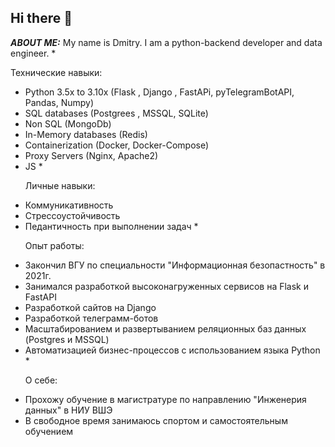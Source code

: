 ## Hi there 👋
***ABOUT ME:***
My name is Dmitry. I am a python-backend developer and data engineer.
*<p>Технические навыки:</p>
* Python 3.5x to 3.10x (Flask , Django , FastAPi, pyTelegramBotAPI, Pandas, Numpy)
* SQL databases (Postgrees , MSSQL, SQLite)
* Non SQL (MongoDb)
* In-Memory databases (Redis)
* Containerization (Docker, Docker-Compose)
* Proxy Servers (Nginx, Apache2)
* JS
*<p>Личные навыки:</p>
* Коммуникативность
* Стрессоустойчивость
* Педантичность при выполнении задач
*<p>Опыт работы:</p>
* Закончил ВГУ по специальности "Информационная безопастность" в 2021г.
* Занимался разработкой высоконагруженных сервисов на Flask и FastAPI
* Разработкой сайтов на Django
* Разработкой телеграмм-ботов
* Масштабированием и развертыванием реляционных баз данных (Postgres и MSSQL)
* Автоматизацией бизнес-процессов с использованием языка Python
*<p>О себе:</p>
* Прохожу обучение в магистратуре по направлению "Инженерия данных" в НИУ ВШЭ
* В свободное время занимаюсь спортом и самостоятельным обучением


  

  
<!--
**DaimosN/DaimosN** is a ✨ _special_ ✨ repository because its `README.md` (this file) appears on your GitHub profile.

Here are some ideas to get you started:

- 🔭 I’m currently working on ...
- 🌱 I’m currently learning ...
- 👯 I’m looking to collaborate on ...
- 🤔 I’m looking for help with ...
- 💬 Ask me about ...
- 📫 How to reach me: ...
- 😄 Pronouns: ...
- ⚡ Fun fact: ...
-->
